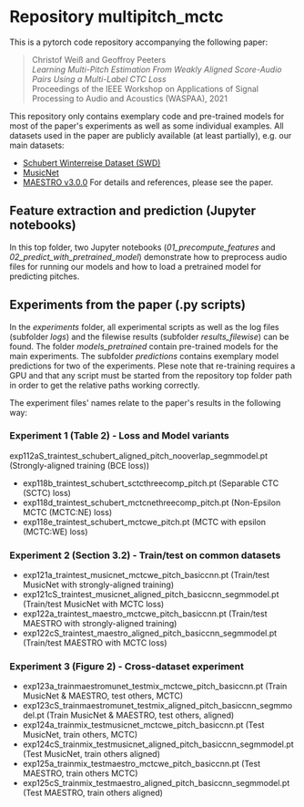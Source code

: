 # Repository multipitch_mctc

This is a pytorch code repository accompanying the following paper:  

> Christof Weiß and Geoffroy Peeters  
> _Learning Multi-Pitch Estimation From Weakly Aligned Score-Audio Pairs Using a Multi-Label CTC Loss_  
> Proceedings of the IEEE Workshop on Applications of Signal Processing to Audio and Acoustics (WASPAA), 2021  

This repository only contains exemplary code and pre-trained models for most of the paper's experiments as well as some individual examples. All datasets used in the paper are publicly available (at least partially), e.g. our main datasets:
* [Schubert Winterreise Dataset (SWD)](https://zenodo.org/record/5139893#.YWRcktpBxaQ)
* [MusicNet](https://homes.cs.washington.edu/~thickstn/musicnet.html)
* [MAESTRO v3.0.0](https://magenta.tensorflow.org/datasets/maestro)
For details and references, please see the paper.

## Feature extraction and prediction (Jupyter notebooks)

In this top folder, two Jupyter notebooks (_01_precompute_features_ and _02_predict_with_pretrained_model_) demonstrate how to preprocess audio files for running our models and how to load a pretrained model for predicting pitches.

## Experiments from the paper (.py scripts)

In the _experiments_ folder, all experimental scripts as well as the log files (subfolder _logs_) and the filewise results (subfolder _results_filewise_) can be found. The folder _models_pretrained_ contain pre-trained models for the main experiments. The subfolder _predictions_ contains exemplary model predictions for two of the experiments. Plese note that re-training requires a GPU and that any script must be started from the repository top folder path in order to get the relative paths working correctly.

The experiment files' names relate to the paper's results in the following way:

### Experiment 1 (Table 2) - Loss and Model variants
exp112aS_traintest_schubert_aligned_pitch_nooverlap_segmmodel.pt (Strongly-aligned training (BCE loss))
* exp118b_traintest_schubert_sctcthreecomp_pitch.pt (Separable CTC (SCTC) loss)
* exp118d_traintest_schubert_mctcnethreecomp_pitch.pt (Non-Epsilon MCTC (MCTC:NE) loss)
* exp118e_traintest_schubert_mctcwe_pitch.pt (MCTC with epsilon (MCTC:WE) loss)

### Experiment 2 (Section 3.2) - Train/test on common datasets
* exp121a_traintest_musicnet_mctcwe_pitch_basiccnn.pt (Train/test MusicNet with strongly-aligned training)
* exp121cS_traintest_musicnet_aligned_pitch_basiccnn_segmmodel.pt (Train/test MusicNet with MCTC loss)
* exp122a_traintest_maestro_mctcwe_pitch_basiccnn.pt (Train/test MAESTRO with strongly-aligned training)
* exp122cS_traintest_maestro_aligned_pitch_basiccnn_segmmodel.pt (Train/test MAESTRO with MCTC loss)

### Experiment 3 (Figure 2) - Cross-dataset experiment
* exp123a_trainmaestromunet_testmix_mctcwe_pitch_basiccnn.pt (Train MusicNet & MAESTRO, test others, MCTC)
* exp123cS_trainmaestromunet_testmix_aligned_pitch_basiccnn_segmmodel.pt (Train MusicNet & MAESTRO, test others, aligned)
* exp124a_trainmix_testmusicnet_mctcwe_pitch_basiccnn.pt  (Test MusicNet, train others, MCTC)
* exp124cS_trainmix_testmusicnet_aligned_pitch_basiccnn_segmmodel.pt (Test MusicNet, train others aligned)
* exp125a_trainmix_testmaestro_mctcwe_pitch_basiccnn.pt (Test MAESTRO, train others MCTC)
* exp125cS_trainmix_testmaestro_aligned_pitch_basiccnn_segmmodel.pt (Test MAESTRO, train others aligned)
